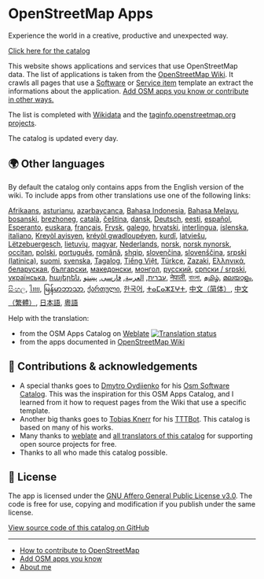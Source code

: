 # OpenStreetMap Apps

Experience the world in a creative, productive and unexpected way.

[Click here for the catalog](https://osm-apps.zottelig.ch)

This website shows applications and services that use OpenStreetMap data. The
list of applications is taken from the [OpenStreetMap
Wiki](https://wiki.openstreetmap.org/). It crawls all pages that use a
[Software](https://wiki.openstreetmap.org/wiki/Template:Software) or [Service
item](https://wiki.openstreetmap.org/wiki/Template:Service_item) template an
extract the informations about the application. [Add OSM apps you know or
contribute in other ways.](https://wiki.openstreetmap.org/wiki/OSM_Apps_Catalog)

The list is completed with [Wikidata](https://www.wikidata.org/) and the
[taginfo.openstreetmap.org
projects](https://taginfo.openstreetmap.org/projects).

The catalog is updated every day.

## 🌍 Other languages

By default the catalog only contains apps from the English version of the wiki.
To include apps from other translations use one of the following links:

[Afrikaans](/?lang=af), [asturianu](/?lang=ast), [azərbaycanca](/?lang=az),
[Bahasa Indonesia](/?lang=id), [Bahasa Melayu](/?lang=ms),
[bosanski](/?lang=bs), [brezhoneg](/?lang=br), [català](/?lang=ca),
[čeština](/?lang=cs), [dansk](/?lang=da), [Deutsch](/?lang=de),
[eesti](/?lang=et), [español](/?lang=es), [Esperanto](/?lang=eo),
[euskara](/?lang=eu), [français](/?lang=fr), [Frysk](/?lang=fy),
[galego](/?lang=gl), [hrvatski](/?lang=hr), [interlingua](/?lang=ia),
[íslenska](/?lang=is), [italiano](/?lang=it), [Kreyòl ayisyen](/?lang=ht),
[kréyòl gwadloupéyen](/?lang=gcf), [kurdî](/?lang=ku), [latviešu](/?lang=lv),
[Lëtzebuergesch](/?lang=lb), [lietuvių](/?lang=lt), [magyar](/?lang=hu),
[Nederlands](/?lang=nl), [norsk](/?lang=no), [norsk nynorsk](/?lang=nn),
[occitan](/?lang=oc), [polski](/?lang=pl), [português](/?lang=pt),
[română](/?lang=ro), [shqip](/?lang=sq), [slovenčina](/?lang=sk),
[slovenščina](/?lang=sl), [srpski (latinica)](/?lang=sr-latn),
[suomi](/?lang=fi), [svenska](/?lang=sv), [Tagalog](/?lang=tl), [Tiếng
Việt](/?lang=vi), [Türkçe](/?lang=tr), [Zazaki](/?lang=diq),
[Ελληνικά](/?lang=el), [беларуская](/?lang=be), [български](/?lang=bg),
[македонски](/?lang=mk), [монгол](/?lang=mn), [русский](/?lang=ru), [српски /
srpski](/?lang=sr), [українська](/?lang=uk), [հայերեն](/?lang=hy),
[עברית](/?lang=he), [العربية](/?lang=ar), [فارسی](/?lang=fa), [پښتو](/?lang=ps),
[नेपाली](/?lang=ne), [বাংলা](/?lang=bn), [தமிழ்](/?lang=ta),
[മലയാളം](/?lang=ml), [සිංහල](/?lang=si), [ไทย](/?lang=th),
[မြန်မာဘာသာ](/?lang=my), [ქართული](/?lang=ka), [한국어](/?lang=ko),
[ⵜⴰⵎⴰⵣⵉⵖⵜ](/?lang=tzm), [中文（简体）](/?lang=zh-hans), [中文（繁體）](/?lang=zh-hant),
[日本語](/?lang=ja), [粵語](/?lang=yue)

Help with the translation:

- from the OSM Apps Catalog on
  [Weblate](https://hosted.weblate.org/projects/osm-apps-catalog/osm-apps-catalog)
  <a href="https://hosted.weblate.org/engage/osm-apps-catalog/">
  <img src="https://hosted.weblate.org/widgets/osm-apps-catalog/-/svg-badge.svg" alt="Translation status" /></a>
- from the apps documented in [OpenStreetMap
  Wiki](https://wiki.openstreetmap.org/wiki/Wiki_Translation)

## 🙏 Contributions & acknowledgements

- A special thanks goes to [Dmytro
  Ovdiienko](https://sourceforge.net/u/ujos/profile/) for his [Osm Software
  Catalog](https://wiki.openstreetmap.org/wiki/Osm_Software_Catalog). This was
  the inspiration for this OSM Apps Catalog, and I learned from it how to
  request pages from the Wiki that use a specific template.
- Another big thanks goes to [Tobias
  Knerr](https://wiki.openstreetmap.org/wiki/User:Tordanik) for his
  [TTTBot](https://wiki.openstreetmap.org/wiki/User:TTTBot). This catalog is
  based on many of his works.
- Many thanks to [weblate](https://weblate.org/) and [all translators of this
  catalog](https://hosted.weblate.org/user/?q=%20contributes:osm-apps-catalog)
  for supporting open source projects for free.
- Thanks to all who made this catalog possible.

## 📜 License

The app is licensed under the [GNU Affero General Public License
v3.0](https://github.com/ToastHawaii/osm-apps-catalog/blob/master/LICENSE). The
code is free for use, copying and modification if you publish under the same
license.

[View source code of this catalog on
GitHub](https://github.com/ToastHawaii/osm-apps-catalog)

---

- [How to contribute to
  OpenStreetMap](https://wiki.openstreetmap.org/wiki/How_to_contribute)
- [Add OSM apps you know](https://wiki.openstreetmap.org/wiki/OSM_Apps_Catalog)
- [About me](https://wiki.openstreetmap.org/wiki/User:ToastHawaii)
